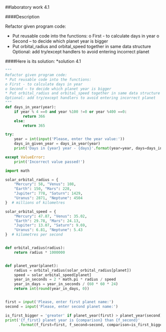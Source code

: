 ##laboratory work 4.1

####Description

Refactor given program code: 
* Put reusable code into the functions: o First - to calculate days in year o Second – to decide which planet year is bigger 
* Put orbital_radius and orbital_speed together in same data structure 
Optional: add try/except handlers to avoid entering incorrect planet

####Here is its solution:
*solution 4.1
```python
"""
Refactor given program code:
* Put reusable code into the functions:
o First - to calculate days in year
o Second – to decide which planet year is bigger
* Put orbital_radius and orbital_speed together in same data structure
Optional: add try/except handlers to avoid entering incorrect planet
"""
def days_in_year(year):
    if year % 4 ==0 and year %100 !=0 or year %400 ==0:
        return 366
    else:
        return 365

try:
    year = int(input('Please, enter the year value:'))
    days_in_given_year = days_in_year(year)
    print('Days in {year} year - {days}'.format(year=year, days=days_in_given_year))

except ValueError:
    print('Incorrect value passed!')

import math

solar_orbital_radius = {
    "Mercury": 58, "Venus": 108,
    "Earth": 150, "Mars": 228,
    "Jupiter": 778, "Saturn": 1429,
    "Uranus": 2871, "Neptune": 4504
}  # millions of kilometres

solar_orbital_speed = {
    "Mercury": 47.87, "Venus": 35.02,
    "Earth": 29.78, "Mars": 24.13,
    "Jupiter": 13.07, "Saturn": 9.69,
    "Uranus": 6.81, "Neptune": 5.43
}  # kilometres per second


def orbital_radius(radius):
    return radius * 1000000


def planet_year(planet):
    radius = orbital_radius(solar_orbital_radius[planet])
    speed = solar_orbital_speed[planet]
    year_in_seconds = 2 * math.pi * radius / speed
    year_in_days = year_in_seconds / (60 * 60 * 24)
    return int(round(year_in_days, 0))


first = input('Please, enter first planet name:')
second = input('Please, enter second planet name:')

is_first_bigger = 'greater' if planet_year(first) > planet_year(second) else 'less'
print('{f_first} planet year is {comparison} than {f_second}'
      .format(f_first=first, f_second=second, comparison=is_first_bigger))

```
